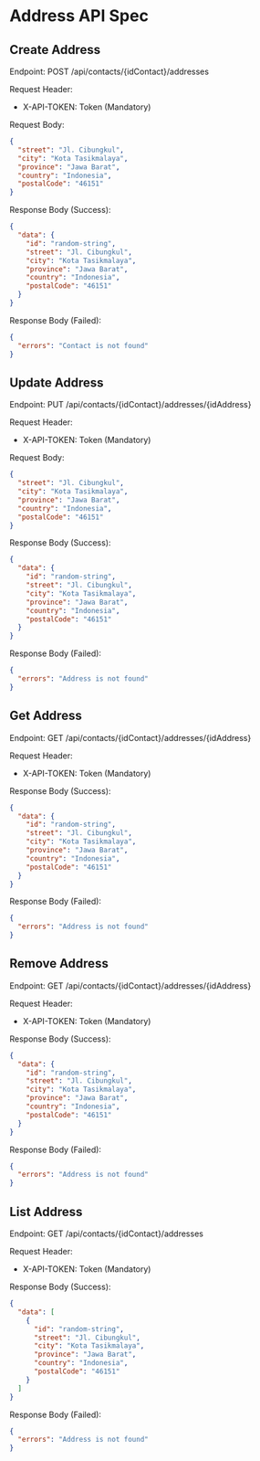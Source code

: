# Address API Spec

## Create Address

Endpoint: POST /api/contacts/{idContact}/addresses

Request Header:

- X-API-TOKEN: Token (Mandatory)

Request Body:

```json
{
  "street": "Jl. Cibungkul",
  "city": "Kota Tasikmalaya",
  "province": "Jawa Barat",
  "country": "Indonesia",
  "postalCode": "46151"
}
```

Response Body (Success):

```json
{
  "data": {
    "id": "random-string",
    "street": "Jl. Cibungkul",
    "city": "Kota Tasikmalaya",
    "province": "Jawa Barat",
    "country": "Indonesia",
    "postalCode": "46151"
  }
}
```

Response Body (Failed):

```json
{
  "errors": "Contact is not found"
}
```

## Update Address

Endpoint: PUT /api/contacts/{idContact}/addresses/{idAddress}

Request Header:

- X-API-TOKEN: Token (Mandatory)

Request Body:

```json
{
  "street": "Jl. Cibungkul",
  "city": "Kota Tasikmalaya",
  "province": "Jawa Barat",
  "country": "Indonesia",
  "postalCode": "46151"
}
```

Response Body (Success):

```json
{
  "data": {
    "id": "random-string",
    "street": "Jl. Cibungkul",
    "city": "Kota Tasikmalaya",
    "province": "Jawa Barat",
    "country": "Indonesia",
    "postalCode": "46151"
  }
}
```

Response Body (Failed):

```json
{
  "errors": "Address is not found"
}
```

## Get Address

Endpoint: GET /api/contacts/{idContact}/addresses/{idAddress}

Request Header:

- X-API-TOKEN: Token (Mandatory)

Response Body (Success):

```json
{
  "data": {
    "id": "random-string",
    "street": "Jl. Cibungkul",
    "city": "Kota Tasikmalaya",
    "province": "Jawa Barat",
    "country": "Indonesia",
    "postalCode": "46151"
  }
}
```

Response Body (Failed):

```json
{
  "errors": "Address is not found"
}
```

## Remove Address

Endpoint: GET /api/contacts/{idContact}/addresses/{idAddress}

Request Header:

- X-API-TOKEN: Token (Mandatory)

Response Body (Success):

```json
{
  "data": {
    "id": "random-string",
    "street": "Jl. Cibungkul",
    "city": "Kota Tasikmalaya",
    "province": "Jawa Barat",
    "country": "Indonesia",
    "postalCode": "46151"
  }
}
```

Response Body (Failed):

```json
{
  "errors": "Address is not found"
}
```

## List Address

Endpoint: GET /api/contacts/{idContact}/addresses

Request Header:

- X-API-TOKEN: Token (Mandatory)

Response Body (Success):

```json
{
  "data": [
    {
      "id": "random-string",
      "street": "Jl. Cibungkul",
      "city": "Kota Tasikmalaya",
      "province": "Jawa Barat",
      "country": "Indonesia",
      "postalCode": "46151"
    }
  ]
}
```

Response Body (Failed):

```json
{
  "errors": "Address is not found"
}
```
